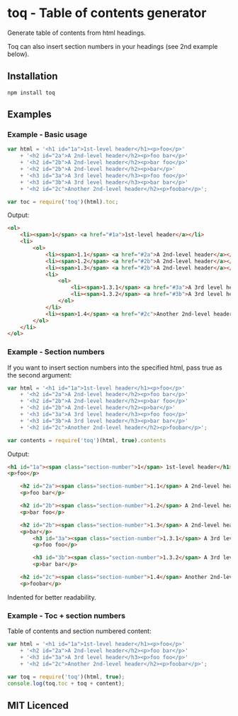 # toq - Table of contents generator
Generate table of contents from html headings.

Toq can also insert section numbers in your headings (see 2nd example below).

## Installation
`npm install toq`

## Examples

### Example - Basic usage
``` javascript
var html = '<h1 id="1a">1st-level header</h1><p>foo</p>'
	+ '<h2 id="2a">A 2nd-level header</h2><p>foo bar</p>'
	+ '<h2 id="2b">A 2nd-level header</h2><p>bar foo</p>'
	+ '<h2 id="2b">A 2nd-level header</h2><p>bar</p>'
	+ '<h3 id="3a">A 3rd level header</h3><p>foo foo</p>'
	+ '<h3 id="3b">A 3rd level header</h3><p>bar bar</p>'
	+ '<h2 id="2c">Another 2nd-level header</h2><p>foobar</p>';

var toc = require('toq')(html).toc;

```

Output:

``` html
<ol>
	<li><span>1</span> <a href="#1a">1st-level header</a></li>
	<li>
		<ol>
			<li><span>1.1</span> <a href="#2a">A 2nd-level header</a></li>
			<li><span>1.2</span> <a href="#2b">A 2nd-level header</a></li>
			<li><span>1.3</span> <a href="#2b">A 2nd-level header</a></li>
			<li>
				<ol>
					<li><span>1.3.1</span> <a href="#3a">A 3rd level header</a></li>
					<li><span>1.3.2</span> <a href="#3b">A 3rd level header</a></li>
				</ol>
			</li>
			<li><span>1.4</span> <a href="#2c">Another 2nd-level header</a></li>
		</ol>
	</li>
</ol>

```

### Example - Section numbers

If you want to insert section numbers into the specified html, pass true as the second argument:

``` javascript
var html = '<h1 id="1a">1st-level header</h1><p>foo</p>'
	+ '<h2 id="2a">A 2nd-level header</h2><p>foo bar</p>'
	+ '<h2 id="2b">A 2nd-level header</h2><p>bar foo</p>'
	+ '<h2 id="2b">A 2nd-level header</h2><p>bar</p>'
	+ '<h3 id="3a">A 3rd level header</h3><p>foo foo</p>'
	+ '<h3 id="3b">A 3rd level header</h3><p>bar bar</p>'
	+ '<h2 id="2c">Another 2nd-level header</h2><p>foobar</p>';

var contents = require('toq')(html, true).contents

```

Output:

``` html
<h1 id="1a"><span class="section-number">1</span> 1st-level header</h1>
<p>foo</p>

	<h2 id="2a"><span class="section-number">1.1</span> A 2nd-level header</h2>
	<p>foo bar</p>

	<h2 id="2b"><span class="section-number">1.2</span> A 2nd-level header</h2>
	<p>bar foo</p>

	<h2 id="2b"><span class="section-number">1.3</span> A 2nd-level header</h2>
	<p>bar</p>
		<h3 id="3a"><span class="section-number">1.3.1</span> A 3rd level header</h3>
		<p>foo foo</p>

		<h3 id="3b"><span class="section-number">1.3.2</span> A 3rd level header</h3>
		<p>bar bar</p>

	<h2 id="2c"><span class="section-number">1.4</span> Another 2nd-level header</h2>
	<p>foobar</p>

```
Indented for better readability.

### Example - Toc + section numbers

Table of contents and section numbered content:

``` javascript
var html = '<h1 id="1a">1st-level header</h1><p>foo</p>'
	+ '<h2 id="2a">A 2nd-level header</h2><p>foo bar</p>'
	+ '<h3 id="3a">A 3rd level header</h3><p>foo foo</p>'
	+ '<h2 id="2c">Another 2nd-level header</h2><p>foobar</p>';

var toq = require('toq')(html, true);
console.log(toq.toc + toq + content);

```

## MIT Licenced
